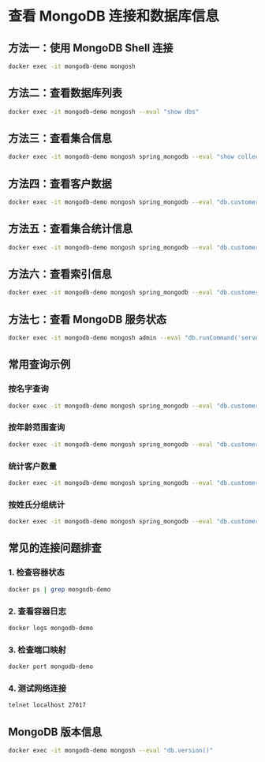 # 查看 MongoDB 连接和数据库信息

## 方法一：使用 MongoDB Shell 连接
```bash
docker exec -it mongodb-demo mongosh
```

## 方法二：查看数据库列表
```bash
docker exec -it mongodb-demo mongosh --eval "show dbs"
```

## 方法三：查看集合信息
```bash
docker exec -it mongodb-demo mongosh spring_mongodb --eval "show collections"
```

## 方法四：查看客户数据
```bash
docker exec -it mongodb-demo mongosh spring_mongodb --eval "db.customers.find().pretty()"
```

## 方法五：查看集合统计信息
```bash
docker exec -it mongodb-demo mongosh spring_mongodb --eval "db.customers.stats()"
```

## 方法六：查看索引信息
```bash
docker exec -it mongodb-demo mongosh spring_mongodb --eval "db.customers.getIndexes()"
```

## 方法七：查看 MongoDB 服务状态
```bash
docker exec -it mongodb-demo mongosh admin --eval "db.runCommand('serverStatus')"
```

## 常用查询示例

### 按名字查询
```bash
docker exec -it mongodb-demo mongosh spring_mongodb --eval "db.customers.find({firstName: '张三'})"
```

### 按年龄范围查询
```bash
docker exec -it mongodb-demo mongosh spring_mongodb --eval "db.customers.find({age: {\$gte: 25, \$lte: 35}})"
```

### 统计客户数量
```bash
docker exec -it mongodb-demo mongosh spring_mongodb --eval "db.customers.countDocuments()"
```

### 按姓氏分组统计
```bash
docker exec -it mongodb-demo mongosh spring_mongodb --eval "db.customers.aggregate([{\$group: {_id: '\$lastName', count: {\$sum: 1}}}])"
```

## 常见的连接问题排查

### 1. 检查容器状态
```bash
docker ps | grep mongodb-demo
```

### 2. 查看容器日志
```bash
docker logs mongodb-demo
```

### 3. 检查端口映射
```bash
docker port mongodb-demo
```

### 4. 测试网络连接
```bash
telnet localhost 27017
```

## MongoDB 版本信息
```bash
docker exec -it mongodb-demo mongosh --eval "db.version()"
```
